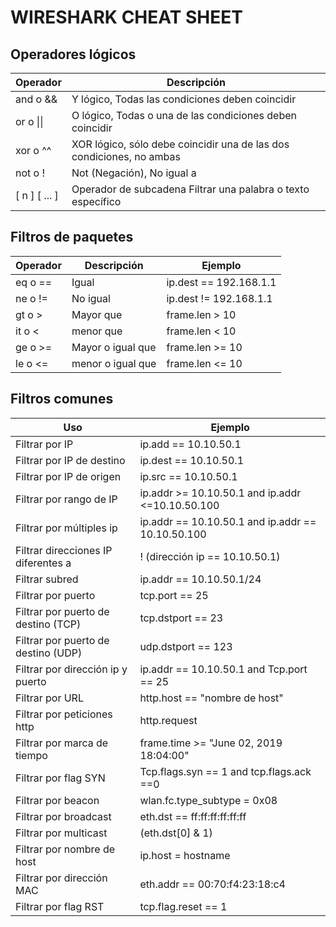 # WIRESHARK CHEAT SHEET

## Operadores lógicos

| Operador | Descripción |
| ------------ | ------------  |
|and o && | Y lógico, Todas las condiciones deben coincidir |
|or o \|\| | O lógico, Todas o una de las condiciones deben coincidir|
|xor o ^^ | XOR lógico, sólo debe coincidir una de las dos condiciones, no ambas |
|not o !	| Not (Negación), No igual a |
|[ n ] [ ... ] | Operador de subcadena Filtrar una palabra o texto específico |

## Filtros de paquetes

| Operador | Descripción | Ejemplo |
| ------------ | ------------  | ------------  |
| eq o == | Igual | ip.dest == 192.168.1.1 |
| ne o != | No igual | ip.dest != 192.168.1.1 |
| gt o > | Mayor que | frame.len > 10 |
| it o < | menor que | frame.len < 10 |
| ge o >= | Mayor o igual que | frame.len >= 10 |
| le o <= | menor o igual que | frame.len <= 10 |

## Filtros comunes

| Uso | Ejemplo |
| ------------ | ------------ |
|Filtrar por IP | ip.add == 10.10.50.1 |
|Filtrar por IP de destino | ip.dest == 10.10.50.1 |
|Filtrar por IP de origen | ip.src == 10.10.50.1 |
|Filtrar por rango de IP | ip.addr >= 10.10.50.1 and ip.addr <=10.10.50.100 |
|Filtrar por múltiples ip | ip.addr == 10.10.50.1 and ip.addr == 10.10.50.100 |
|Filtrar direcciones IP diferentes a | ! (dirección ip == 10.10.50.1) |
|Filtrar subred | ip.addr == 10.10.50.1/24 |
|Filtrar por puerto | tcp.port == 25 |
|Filtrar por puerto de destino (TCP) | tcp.dstport == 23 |
|Filtrar por puerto de destino (UDP) | udp.dstport == 123 |
|Filtrar por dirección ip y puerto | ip.addr == 10.10.50.1 and Tcp.port == 25 |
|Filtrar por URL | http.host == "nombre de host" |
|Filtrar por peticiones http | http.request |
|Filtrar por marca de tiempo | frame.time >= "June 02, 2019 18:04:00" |
|Filtrar por flag SYN | Tcp.flags.syn == 1 and tcp.flags.ack ==0 |
|Filtrar por beacon | wlan.fc.type_subtype = 0x08 |
|Filtrar por broadcast | eth.dst == ff:ff:ff:ff:ff:ff |
|Filtrar por multicast | (eth.dst[0] & 1) |
|Filtrar por nombre de host | ip.host = hostname |
|Filtrar por dirección MAC | eth.addr == 00:70:f4:23:18:c4 |
|Filtrar por flag RST | tcp.flag.reset == 1 |
